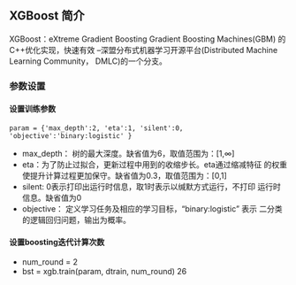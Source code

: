 ## XGBoost 简介
XGBoost：eXtreme Gradient Boosting
Gradient Boosting Machines(GBM) 的C++优化实现，快速有效
–深盟分布式机器学习开源平台(Distributed Machine Learning
Community， DMLC)的一个分支。

### 参数设置
#### 设置训练参数
```param = {'max_depth':2, 'eta':1, 'silent':0, 'objective':'binary:logistic' }```
- max_depth： 树的最大深度。缺省值为6，取值范围为：[1,∞]
- eta：为了防止过拟合，更新过程中用到的收缩步长。eta通过缩减特征
的权重使提升计算过程更加保守。缺省值为0.3，取值范围为：[0,1]
- silent: 0表示打印出运行时信息，取1时表示以缄默方式运行，不打印
运行时信息。缺省值为0
- objective： 定义学习任务及相应的学习目标，“binary:logistic” 表示
二分类的逻辑回归问题，输出为概率。

#### 设置boosting迭代计算次数
- num_round = 2
- bst = xgb.train(param, dtrain, num_round)
26